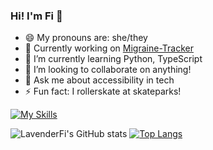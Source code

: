### Hi! I'm Fi 👋

- 😄 My pronouns are: she/they
- 🔭 Currently working on [Migraine-Tracker](https://github.com/lavenderfi/Migraine-Tracker)
- 🌱 I’m currently learning Python, TypeScript
- 👯 I’m looking to collaborate on anything!
- 💬 Ask me about accessibility in tech
- ⚡ Fun fact: I rollerskate at skateparks!

[![My Skills](https://skillicons.dev/icons?i=js,html,css,nodejs,react,redux,express,postgres,firebase,nextjs,prisma)](https://skillicons.dev)

![LavenderFi's GitHub stats](https://github-readme-stats.vercel.app/api?username=lavenderfi&theme=cobalt&show_icons=true)
[![Top Langs](https://github-readme-stats.vercel.app/api/top-langs/?username=lavenderfi&layout=compact)](https://github.com/anuraghazra/github-readme-stats)
